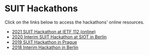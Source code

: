 # SUIT Hackathons

Click on the links below to access the hackathons' online resources.

- [2021 SUIT Hackathon at IETF 112 (online)](https://github.com/future-proof-iot/SUIT-hackathons/wiki/IETF-112-SUIT-Hackathon)
- [2020 Interim SUIT Hackathon at SIOT in Berlin](https://siot-hackathon.github.io/)
- [2019 SUIT Hackathon in Prague](https://datatracker.ietf.org/meeting/104/materials/slides-104-suit-hackathon-report-01.pdf)
- [2018 Interim Hackathon in Berlin](https://github.com/suit-wg/Hackathon-Interim-Berlin)
